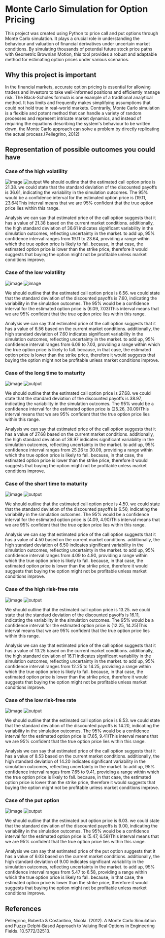 # Monte Carlo Simulation for Option Pricing

This project was created using Python to price  call and put options through Monte Carlo simulation. It plays a crucial role in understanding the behaviour and valuation of financial derivatives under uncertain market conditions. By simulating thousands of potential future stock price paths with Geometric Brownian Motion, this tool provides a robust and adaptable method for estimating option prices under various scenarios.

## Why this project is important 
In the financial markets, accurate option pricing is essential for allowing traders and investors to take well-informed positions and efficiently manage risk. The Black-Scholes formula is one example of a traditional analytical method. It has limits and frequently makes simplifying assumptions that could not hold true in real-world markets. Contrarily, Monte Carlo simulation is a flexible and potent method that can handle a variety of random processes and represent intricate market dynamics, and instead of requiring the equations describing the system's behaviour to be written down, the Monte Carlo approach can solve a problem by directly replicating the actual process.(Pellegrino, 2012)

## Representation of possible outcomes you could have
### Case of the high volatility
![image](https://github.com/BohdanYermakov/monte_carlo_option_pricer/assets/115155367/ccc733c9-529e-4df5-809f-36526049cb64)
![output](https://github.com/BohdanYermakov/monte_carlo_option_pricer/assets/115155367/b3cdbc14-a644-4e23-bba3-60a91a8c4466)
We should outline that the estimated call option price is 21.38. we could state that the standard deviation of the discounted payoffs is 36.61, indicating the variability in the simulation outcomes. The 95% would be a confidence interval for the estimated option price is (19.11, 23.64)This interval means that we are 95% confident that the true option price lies within this range.

Analysis
we can say that estimated price of the call option suggests that it has a value of 21.38 based on the current market conditions.
additionally, the high standard deviation of 36.61 indicates significant variability in the simulation outcomes, reflecting uncertainty in the market.
to add up, 95% confidence interval ranges from 19.11 to 23.64, providing a range within which the true option price is likely to fall.
because, in that case, the estimated option price is lower than the strike price, therefore it would suggests that buying the option might not be profitable unless market conditions improve.

### Case of the low volatility
![image](https://github.com/BohdanYermakov/monte_carlo_option_pricer/assets/115155367/db750743-738f-4e4b-b487-1b2a2c9d3bcf)
![image](https://github.com/BohdanYermakov/monte_carlo_option_pricer/assets/115155367/59696d0c-64a1-4a25-858f-8a2b6c8f1131)

We should outline that the estimated call option price is 6.56. we could state that the standard deviation of the discounted payoffs is 7.60, indicating the variability in the simulation outcomes. The 95% would be a confidence interval for the estimated option price is (6.09, 7.03)This interval means that we are 95% confident that the true option price lies within this range.

Analysis
we can say that estimated price of the call option suggests that it has a value of 6.56 based on the current market conditions.
additionally, the high standard deviation of 7.60 indicates significant variability in the simulation outcomes, reflecting uncertainty in the market.
to add up, 95% confidence interval ranges from 6.09 to 7.03, providing a range within which the true option price is likely to fall.
because, in that case, the estimated option price is lower than the strike price, therefore it would suggests that buying the option might not be profitable unless market conditions improve.

### Case of the long time to maturity
![image](https://github.com/BohdanYermakov/monte_carlo_option_pricer/assets/115155367/3e6e824a-fbb1-4eb7-939c-04fa009f774e)
![output](https://github.com/BohdanYermakov/monte_carlo_option_pricer/assets/115155367/dd8a01f2-b07c-4237-bdde-70f4d15ab257)

We should outline that the estimated call option price is 27.68. we could state that the standard deviation of the discounted payoffs is 38.97, indicating the variability in the simulation outcomes. The 95% would be a confidence interval for the estimated option price is (25.26, 30.09)This interval means that we are 95% confident that the true option price lies within this range.

Analysis
we can say that estimated price of the call option suggests that it has a value of 27.68 based on the current market conditions.
additionally, the high standard deviation of 38.97 indicates significant variability in the simulation outcomes, reflecting uncertainty in the market.
to add up, 95% confidence interval ranges from 25.26 to 30.09, providing a range within which the true option price is likely to fall.
because, in that case, the estimated option price is lower than the strike price, therefore it would suggests that buying the option might not be profitable unless market conditions improve.

### Case of the short time to maturity
![image](https://github.com/BohdanYermakov/monte_carlo_option_pricer/assets/115155367/856c98c7-fac6-4215-8bef-aa743384fe5b)
![output](https://github.com/BohdanYermakov/monte_carlo_option_pricer/assets/115155367/babb0ed7-4560-4d00-8d44-8f47fa33bf24)

We should outline that the estimated call option price is 4.50. we could state that the standard deviation of the discounted payoffs is 6.50, indicating the variability in the simulation outcomes. The 95% would be a confidence interval for the estimated option price is (4.09, 4.90)This interval means that we are 95% confident that the true option price lies within this range.

Analysis
we can say that estimated price of the call option suggests that it has a value of 4.50 based on the current market conditions.
additionally, the high standard deviation of 6.50 indicates significant variability in the simulation outcomes, reflecting uncertainty in the market.
to add up, 95% confidence interval ranges from 4.09 to 4.90, providing a range within which the true option price is likely to fall.
because, in that case, the estimated option price is lower than the strike price, therefore it would suggests that buying the option might not be profitable unless market conditions improve.

### Case of the high risk-free rate
![image](https://github.com/BohdanYermakov/monte_carlo_option_pricer/assets/115155367/52cdffc9-ead3-4fe0-b020-839d91d8b9ca)
![output](https://github.com/BohdanYermakov/monte_carlo_option_pricer/assets/115155367/89617b62-17a0-4a79-8d41-e63e50f33f16)

We should outline that the estimated call option price is 13.25. we could state that the standard deviation of the discounted payoffs is 16.11, indicating the variability in the simulation outcomes. The 95% would be a confidence interval for the estimated option price is (12.25, 14.25)This interval means that we are 95% confident that the true option price lies within this range.

Analysis
we can say that estimated price of the call option suggests that it has a value of 13.25 based on the current market conditions.
additionally, the high standard deviation of 16.11 indicates significant variability in the simulation outcomes, reflecting uncertainty in the market.
to add up, 95% confidence interval ranges from 12.25 to 14.25, providing a range within which the true option price is likely to fall.
because, in that case, the estimated option price is lower than the strike price, therefore it would suggests that buying the option might not be profitable unless market conditions improve.

### Case of the low risk-free rate
![image](https://github.com/BohdanYermakov/monte_carlo_option_pricer/assets/115155367/c7bb8ea0-d14a-4860-85c6-2a0e1828a323)
![output](https://github.com/BohdanYermakov/monte_carlo_option_pricer/assets/115155367/434bd2eb-04e8-44eb-bc2a-ec29ffc6ddcd)

We should outline that the estimated call option price is 8.53. we could state that the standard deviation of the discounted payoffs is 14.20, indicating the variability in the simulation outcomes. The 95% would be a confidence interval for the estimated option price is (7.65, 9.41)This interval means that we are 95% confident that the true option price lies within this range.

Analysis
we can say that estimated price of the call option suggests that it has a value of 8.53 based on the current market conditions.
additionally, the high standard deviation of 14.20 indicates significant variability in the simulation outcomes, reflecting uncertainty in the market.
to add up, 95% confidence interval ranges from 7.65 to 9.41, providing a range within which the true option price is likely to fall.
because, in that case, the estimated option price is lower than the strike price, therefore it would suggests that buying the option might not be profitable unless market conditions improve.
### Case of the put option
![image](https://github.com/BohdanYermakov/monte_carlo_option_pricer/assets/115155367/9d298989-c9a8-43d7-90a4-653e152b3f8a)
![output](https://github.com/BohdanYermakov/monte_carlo_option_pricer/assets/115155367/9b25182a-c7d6-49ab-aba2-1e4d17e3b31b)

We should outline that the estimated put option price is 6.03. we could state that the standard deviation of the discounted payoffs is 9.00, indicating the variability in the simulation outcomes. The 95% would be a confidence interval for the estimated option price is (5.47, 6.58)This interval means that we are 95% confident that the true option price lies within this range.

Analysis
we can say that estimated price of the put option suggests that it has a value of 6.03 based on the current market conditions.
additionally, the high standard deviation of 9.00 indicates significant variability in the simulation outcomes, reflecting uncertainty in the market.
to add up, 95% confidence interval ranges from 5.47 to 6.58, providing a range within which the true option price is likely to fall.
because, in that case, the estimated option price is lower than the strike price, therefore it would suggests that buying the option might not be profitable unless market conditions improve.

## References

Pellegrino, Roberta & Costantino, Nicola. (2012). A Monte Carlo Simulation and Fuzzy Delphi-Based Approach to Valuing Real Options in Engineering Fields. 10.5772/32513. 
